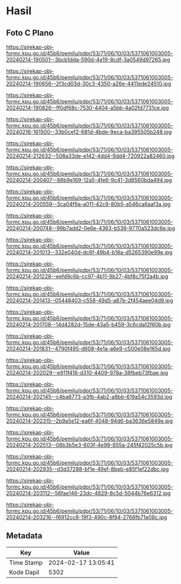 # Hasil

## Foto C Plano

https://sirekap-obj-formc.kpu.go.id/45b6/pemilu/pdpr/53/71/06/10/03/5371061003005-20240214-190501--3bcb1dda-590d-4e19-8cdf-3a0549d97265.jpg

https://sirekap-obj-formc.kpu.go.id/45b6/pemilu/pdpr/53/71/06/10/03/5371061003005-20240214-190656--2f3cd03d-30c3-4350-a26e-4411ede24510.jpg

https://sirekap-obj-formc.kpu.go.id/45b6/pemilu/pdpr/53/71/06/10/03/5371061003005-20240214-190826--ff0df68c-7530-4404-a5bb-4a02fd7731ce.jpg

https://sirekap-obj-formc.kpu.go.id/45b6/pemilu/pdpr/53/71/06/10/03/5371061003005-20240216-161500--33b0cef2-681d-4bde-9eca-ba395505b248.jpg

https://sirekap-obj-formc.kpu.go.id/45b6/pemilu/pdpr/53/71/06/10/03/5371061003005-20240214-212632--508a33de-e142-4dd4-9dd4-720922a82460.jpg

https://sirekap-obj-formc.kpu.go.id/45b6/pemilu/pdpr/53/71/06/10/03/5371061003005-20240214-200407--88b9e169-12a5-4fe6-9c41-3d8560bda494.jpg

https://sirekap-obj-formc.kpu.go.id/45b6/pemilu/pdpr/53/71/06/10/03/5371061003005-20240214-200559--3ca04f9a-a011-42c9-80b5-a546ca6aaf3a.jpg

https://sirekap-obj-formc.kpu.go.id/45b6/pemilu/pdpr/53/71/06/10/03/5371061003005-20240214-200748--99b7add2-0e6e-4363-b536-9770a523dc6e.jpg

https://sirekap-obj-formc.kpu.go.id/45b6/pemilu/pdpr/53/71/06/10/03/5371061003005-20240214-201013--332e040d-dc6f-49b4-b18a-d5265390e99e.jpg

https://sirekap-obj-formc.kpu.go.id/45b6/pemilu/pdpr/53/71/06/10/03/5371061003005-20240214-201228--eefd9c6b-cc97-4b11-9b27-4bf8c75f2a4b.jpg

https://sirekap-obj-formc.kpu.go.id/45b6/pemilu/pdpr/53/71/06/10/03/5371061003005-20240214-201413--05448403-c558-49d5-a87b-2f454aee04d9.jpg

https://sirekap-obj-formc.kpu.go.id/45b6/pemilu/pdpr/53/71/06/10/03/5371061003005-20240214-201708--14d4282d-15de-43a5-b459-3c6cda12f60b.jpg

https://sirekap-obj-formc.kpu.go.id/45b6/pemilu/pdpr/53/71/06/10/03/5371061003005-20240214-201831--4790f495-d608-4e1a-a6e9-c500e08e165d.jpg

https://sirekap-obj-formc.kpu.go.id/45b6/pemilu/pdpr/53/71/06/10/03/5371061003005-20240214-202029--e911f416-d310-4409-978a-38fbeb73fbae.jpg

https://sirekap-obj-formc.kpu.go.id/45b6/pemilu/pdpr/53/71/06/10/03/5371061003005-20240214-202145--c4ba6773-a3fb-4ab2-a6bb-619a54c3593d.jpg

https://sirekap-obj-formc.kpu.go.id/45b6/pemilu/pdpr/53/71/06/10/03/5371061003005-20240214-202315--2b9a5e12-ea6f-4048-94d6-ba3636e5849e.jpg

https://sirekap-obj-formc.kpu.go.id/45b6/pemilu/pdpr/53/71/06/10/03/5371061003005-20240214-202513--08b3b5e3-603f-4e99-855a-245f42025c5b.jpg

https://sirekap-obj-formc.kpu.go.id/45b6/pemilu/pdpr/53/71/06/10/03/5371061003005-20240214-202935--d3d37288-bf1e-49ef-8beb-e85f1ef22dbc.jpg

https://sirekap-obj-formc.kpu.go.id/45b6/pemilu/pdpr/53/71/06/10/03/5371061003005-20240214-203112--56fae146-23dc-4829-8c5d-5044b76e6312.jpg

https://sirekap-obj-formc.kpu.go.id/45b6/pemilu/pdpr/53/71/06/10/03/5371061003005-20240214-203216--f6912cc8-19f3-490c-8f94-2768fb71e08c.jpg


## Metadata

| Key        | Value               |
| ---------- | ------------------- |
| Time Stamp | 2024-02-17 13:05:41 |
| Kode Dapil | 5302                |



